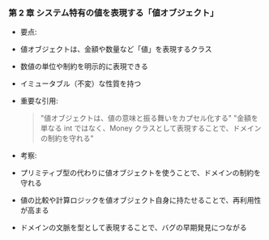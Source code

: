 ### 第 2 章 システム特有の値を表現する「値オブジェクト」

- 要点:
- 値オブジェクトは、金額や数量など「値」を表現するクラス
- 数値の単位や制約を明示的に表現できる
- イミュータブル（不変）な性質を持つ

- 重要な引用:

  > "値オブジェクトは、値の意味と振る舞いをカプセル化する"
  > "金額を単なる int ではなく、Money クラスとして表現することで、ドメインの制約を守れる"

- 考察:
- プリミティブ型の代わりに値オブジェクトを使うことで、ドメインの制約を守れる
- 値の比較や計算ロジックを値オブジェクト自身に持たせることで、再利用性が高まる
- ドメインの文脈を型として表現することで、バグの早期発見につながる
